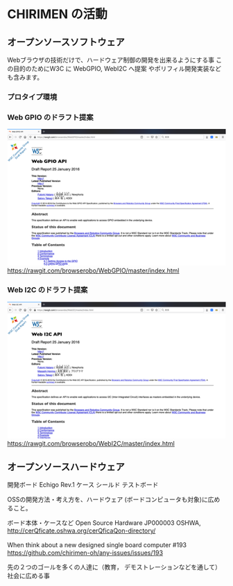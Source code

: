 

# CHIRIMEN の活動

## オープンソースソフトウェア
Webブラウザの技術だけで、ハードウェア制御の開発を出来るようにする事
この目的のためにW3C に WebGPIO, WebI2C へ提案 やポリフィル開発実装なども含みます。


### プロタイプ環境
### Web GPIO のドラフト提案
![chiri](../image/about-community/WebGPIO.png)
https://rawgit.com/browserobo/WebGPIO/master/index.html

### Web I2C のドラフト提案
![chiri](../image/about-community/WebI2C.png)
https://rawgit.com/browserobo/WebI2C/master/index.html






## オープンソースハードウェア
開発ボード
  Echigo Rev.1
ケース
シールド
テストボード


OSSの開発方法・考え方を、ハードウェア
(ボードコンピュータも対象)に広めること。

ボード本体・ケースなど
Open Source Hardware JP000003 OSHWA,
 http://cerQficate.oshwa.org/cerQficaQon-directory/

  When think about a new designed single board computer #193
　https://github.com/chirimen-oh/any-issues/issues/193




先の２つのゴールを多くの人達に（教育，
デモストレーションなどを通して）社会に広める事 
